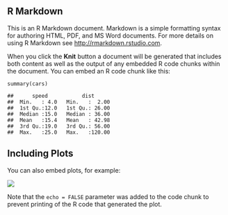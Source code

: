 R Markdown
----------

This is an R Markdown document. Markdown is a simple formatting syntax for authoring HTML, PDF, and MS Word documents. For more details on using R Markdown see <a href="http://rmarkdown.rstudio.com" class="uri">http://rmarkdown.rstudio.com</a>.

When you click the **Knit** button a document will be generated that includes both content as well as the output of any embedded R code chunks within the document. You can embed an R code chunk like this:

    summary(cars)

    ##      speed           dist       
    ##  Min.   : 4.0   Min.   :  2.00  
    ##  1st Qu.:12.0   1st Qu.: 26.00  
    ##  Median :15.0   Median : 36.00  
    ##  Mean   :15.4   Mean   : 42.98  
    ##  3rd Qu.:19.0   3rd Qu.: 56.00  
    ##  Max.   :25.0   Max.   :120.00

Including Plots
---------------

You can also embed plots, for example:

![](1_files/figure-markdown_strict/pressure-1.png)

Note that the `echo = FALSE` parameter was added to the code chunk to prevent printing of the R code that generated the plot.
